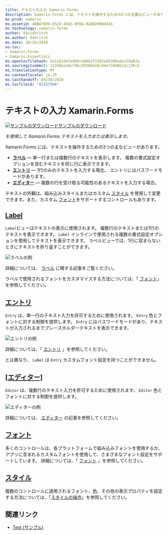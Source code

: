 ```yaml
---
title: テキストの入力 Xamarin.Forms
description: Xamarin.Forms には、テキストを操作するための3つの主要なビューがあります。この記事では、アプリケーションにテキストを入力して表示する方法について説明し Xamarin.Forms ます。
ms.prod: xamarin
ms.assetid: 4DBA7689-E5C8-4583-8FB4-02AB208B4416
ms.technology: xamarin-forms
author: davidbritch
ms.author: dabritch
ms.date: 10/26/2018
no-loc:
- Xamarin.Forms
- Xamarin.Essentials
ms.openlocfilehash: 5e1ad1d4fa9d5ce006373382e85398edac59a82a
ms.sourcegitcommit: 122b8ba3dcf4bc59368a16c44e71846b11c136c5
ms.translationtype: MT
ms.contentlocale: ja-JP
ms.lasthandoff: 09/30/2020
ms.locfileid: "91557596"
---
```

# <a name="text-in-no-locxamarinforms"></a>テキストの入力 Xamarin.Forms

[![サンプルのダウンロード](~/media/shared/download.png)サンプルのダウンロード](https://docs.microsoft.com/samples/xamarin/xamarin-forms-samples/userinterface-text)

_を使用して Xamarin.Forms テキストを入力または表示します。_

Xamarin.Forms には、テキストを操作するための3つの主なビューがあります。

- **[ラベル](#label)** &mdash; 単一行または複数行のテキストを表示します。 複数の書式設定オプションを含むテキストを同じ行に表示できます。
- **[エントリ](#entry)** &mdash; 1行のみのテキストを入力する場合。 エントリにはパスワードモードがあります。
- **[エディター](#editor)** &mdash; 複数の行を受け取る可能性のあるテキストを入力する場合。

テキストの外観は、組み込みスタイルまたはカスタム [スタイル](#styles) を使用して変更できます。また、カスタム [フォント](#fonts)をサポートするコントロールもあります。

## <a name="label"></a>[Label](label.md)

`Label`ビューはテキストの表示に使用されます。 複数行のテキストまたは1行のテキストを表示できます。 `Label` インラインで使用される複数の書式設定オプションを使用してテキストを表示できます。 ラベルビューでは、1行に収まらないときにテキストを折り返すことができます。

![ラベルの例](images/label.png)

詳細については、 [ラベル](label.md) に関する記事をご覧ください。

ラベルで使用されるフォントをカスタマイズする方法については、「 [フォント](fonts.md)」を参照してください。

## <a name="entry"></a>[エントリ](entry.md)

`Entry` は、単一行のテキスト入力を許可するために使用されます。 `Entry` 色とフォントに対する制御を提供します。 `Entry` にはパスワードモードがあり、テキストが入力されるまでプレースホルダーテキストを表示できます。

![エントリの例](images/entry.png)

詳細については、「 [エントリ](entry.md) 」を参照してください。

とは異なり、 `Label` は `Entry` カスタムフォント設定を持つことができません。

## <a name="editor"></a>[[エディター]](editor.md)

`Editor` は、複数行のテキスト入力を許可するために使用されます。 `Editor` 色とフォントに対する制御を提供します。

![エディターの例](images/editor.png)

詳細については、 [エディター](editor.md) の記事を参照してください。

## <a name="fonts"></a>[フォント](fonts.md)

多くのコントロールは、各プラットフォームで組み込みフォントを使用するか、アプリに含まれるカスタムフォントを使用して、さまざまなフォント設定をサポートしています。 詳細については、「 [フォント](fonts.md) 」を参照してください。

## <a name="styles"></a>[スタイル](styles.md)

複数のコントロールに適用されるフォント、[色](~/xamarin-forms/user-interface/colors.md)、その他の表示プロパティを設定する方法については、「[スタイルの操作](~/xamarin-forms/user-interface/styles/index.md)」を参照してください。

## <a name="related-links"></a>関連リンク

- [Text (サンプル)](/samples/xamarin/xamarin-forms-samples/userinterface-text)